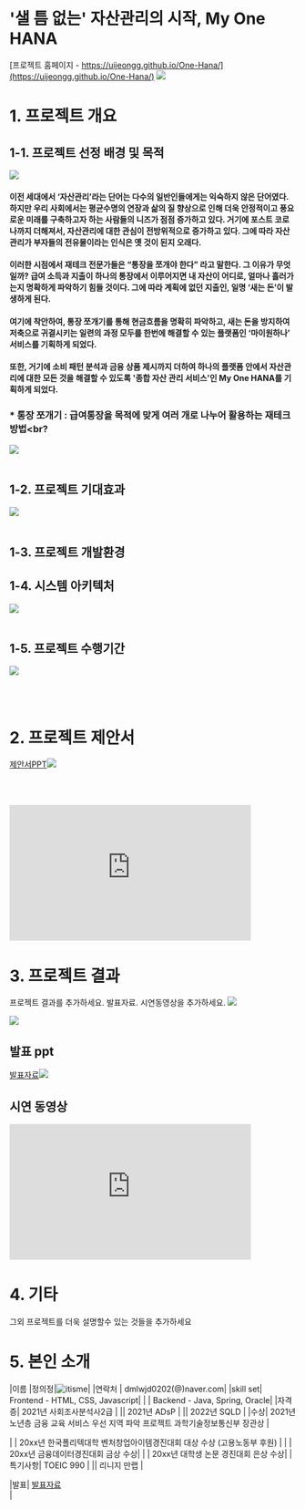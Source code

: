 # '샐 틈 없는' 자산관리의 시작, My One HANA
[프로젝트 홈페이지 - https://uijeongg.github.io/One-Hana/](https://uijeongg.github.io/One-Hana/)
<img src="logo4.png"/><br>

# 1. 프로젝트 개요

## 1-1. 프로젝트 선정 배경 및 목적
<img src="배경.jpg"/><br>
#### 이전 세대에서 ‘자산관리’라는 단어는 다수의 일반인들에게는 익숙하지 않은 단어였다. 하지만 우리 사회에서는 평균수명의 연장과 삶의 질 향상으로 인해 더욱 안정적이고 풍요로운 미래를 구축하고자 하는 사람들의 니즈가 점점 증가하고 있다. 거기에 포스트 코로나까지 더해져서, 자산관리에 대한 관심이 전방위적으로 증가하고 있다. 그에 따라 자산관리가 부자들의 전유물이라는 인식은 옛 것이 된지 오래다.

#### 이러한 시점에서 재테크 전문가들은 “통장을 쪼개야 한다” 라고 말한다. 그 이유가 무엇일까? 급여 소득과 지출이 하나의 통장에서 이루어지면 내 자산이 어디로, 얼마나 흘러가는지 명확하게 파악하기 힘들 것이다. 그에 따라 계획에 없던 지출인, 일명 ‘새는 돈’이 발생하게 된다. 

#### 여기에 착안하여, 통장 쪼개기를 통해 현금흐름을 명확히 파악하고, 새는 돈을 방지하여 저축으로 귀결시키는 일련의 과정 모두를 한번에 해결할 수 있는 플랫폼인 ‘마이원하나’ 서비스를 기획하게 되었다. 

#### 또한, 거기에 소비 패턴 분석과 금융 상품 제시까지 더하여 하나의 플랫폼 안에서 자산관리에 대한 모든 것을 해결할 수 있도록 '종합 자산 관리 서비스'인 My One HANA를 기획하게 되었다.

###  * 통장 쪼개기 : 급여통장을 목적에 맞게 여러 개로 나누어 활용하는 재테크 방법<br?

<img src="종합.jpg"/><br><br>

## 1-2. 프로젝트 기대효과
<img src="기대효과.jpg"/><br><br>


## 1-3. 프로젝트 개발환경


## 1-4. 시스템 아키텍처
<img src="시스템아키텍처.png"/><br><br>


## 1-5. 프로젝트 수행기간
<img src="간트차트.png"/><br><br>


<br>

# 2. 프로젝트 제안서
[제안서PPT<img src="erd.JPG"/>](/MyOneHANA_제안서.pdf)<br>

<br> <br> 
  <iframe width="424" height="238" src="https://www.youtube.com/embed/reOGfxYJre0" title="YouTube video player" frameborder="0" allow="accelerometer; autoplay; clipboard-write; encrypted-media; gyroscope; picture-in-picture" allowfullscreen></iframe>

# 3. 프로젝트 결과
프로젝트 결과를 추가하세요. 발표자료. 시연동영상을 추가하세요.
   <img src="architecture.png"/><br>
   
   <img src="erd.JPG"/><br>
## 발표 ppt 

[발표자료<img src="ppt.jpg"/>](/project.pptx)<br>
## 시연 동영상 

  <iframe width="424" height="238" src="https://www.youtube.com/embed/reOGfxYJre0" title="YouTube video player" frameborder="0" allow="accelerometer; autoplay; clipboard-write; encrypted-media; gyroscope; picture-in-picture" allowfullscreen></iframe>

# 4. 기타
그외 프로젝트를 더욱 설명할수 있는 것들을 추가하세요
 
# 5. 본인 소개


|이름 |정의정|![itisme](/itisme.jpg)|
|연락처 | dmlwjd0202(@)naver.com|
|skill set| Frontend - HTML, CSS, Javascript|
| | Backend - Java, Spring, Oracle|
|자격증| 2021년 사회조사분석사2급 |
|| 2021년 ADsP |
|| 2022년 SQLD |
|수상| 2021년 노년층 금융 교육 서비스 우선 지역 파악 프로젝트 과학기술정보통신부 장관상  |



| | 20xx년 한국폴리텍대학 벤처창업아이템경진대회 대상 수상 (고용노동부 후원)  |
| | 20xx년 금융데이터경진대회 금상 수상|
| | 20xx년 대학생 논문 경진대회 은상 수상|
|특기사항|  TOEIC 990 |
||  리니지 만랩 |


|발표| [발표자료](/자기소개.pdf) <br>|
